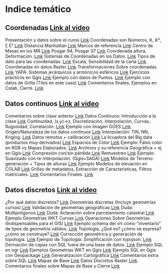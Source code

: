 # Indice temático

## Coordenadas [Link al video](https://youtu.be/1QUIZSYfz7U)

Presentación y datos sobre el curos [Link](https://youtu.be/1QUIZSYfz7U?t=0h00m00s)
Coordenadas son Números, ℝ, ℝ², ξ ξ² [Link](https://youtu.be/1QUIZSYfz7U?t=0h10m00s)
Distancia Manhattan [Link](https://youtu.be/1QUIZSYfz7U?t=0h35m25s)
Marcos de referencia [Link](https://youtu.be/1QUIZSYfz7U?t=0h40m15s)
Centro de Masas en los MR [Link](https://youtu.be/1QUIZSYfz7U?t=1h12m12s)
Posgar 94, Posgar 07 [Link](https://youtu.be/1QUIZSYfz7U?t=1h16m00s)
Coordenada altura, Deformación. [Link](https://youtu.be/1QUIZSYfz7U?t=1h19m30s)
Sistemas de Coordenadas en los Datos. [Link](https://youtu.be/1QUIZSYfz7U?t=1h40m13s)
Tipos de dato para las coordenadas. [Link](https://youtu.be/1QUIZSYfz7U?t=2h06m00s)
Escala, Sensibilidad de la carta [Link](https://youtu.be/1QUIZSYfz7U?t=2h11m30s)
Coordenadas en datos Raster [Link](https://youtu.be/1QUIZSYfz7U?t=2h15m00s)
Transformaciones Sobre coordenadas. [Link](https://youtu.be/1QUIZSYfz7U?t=2h29m00s)
YAPA: Sistemas jerárquicos y armónicos esféricos [Link](https://youtu.be/1QUIZSYfz7U?t=3h12m00s)
Ejercicios prácticos en Qgis [Link](https://youtu.be/1QUIZSYfz7U?t=3h26m00s)
Ejemplo con datos de Puntos. [Link](https://youtu.be/1QUIZSYfz7U?t=3h30m00s)
Ejemplo con datos de Grilla (Tiles en este caso) [Link](https://youtu.be/1QUIZSYfz7U?t=3h59m00s)
Comentarios finales, Ejemplos en Colab, Cierre. [Link](https://youtu.be/1QUIZSYfz7U?t=4h12m00s)

## Datos continuos [Link al video](https://youtu.be/fGwxI0ESaBM)

Comentarios sobre clase anterior [Link](https://youtu.be/fGwxI0ESaBM?t=0h00m00s)
Datos Continuos: Introducción a la clase [Link](https://youtu.be/fGwxI0ESaBM?t=0h06m30s)
Continuidad, (x,y)→z, Discretización, Interpolación, Curvas, Rugosidad, Correlación. [Link](https://youtu.be/fGwxI0ESaBM?t=0h18m21s)
Ejemplo con Imagen GOES [Link](https://youtu.be/fGwxI0ESaBM?t=0h45m50s)
Origen/Naturaleza de los datos continuos [Link](https://youtu.be/fGwxI0ESaBM?t=0h48m50s)
Interpolación: TIN, NN, Kriging. [Link](https://youtu.be/fGwxI0ESaBM?t=1h00m00s)
Datos remotos + calibración [Link](https://youtu.be/fGwxI0ESaBM?t=1h12m40s)
La licuadora del Big data (productos muy derivados) [Link](https://youtu.be/fGwxI0ESaBM?t=1h15m21s)
Espacios de Color [Link](https://youtu.be/fGwxI0ESaBM?t=1h31m48s)
Ejemplo: Falso color en RGB vs Mapas Elaborados. [Link](https://youtu.be/fGwxI0ESaBM?t=2h06m30s)
Archivos y su referencia Geográfica + ej en Qgis [Link](https://youtu.be/fGwxI0ESaBM?t=2h34m30s)
Compresión con/sin pérdida [Link](https://youtu.be/fGwxI0ESaBM?t=3h04m05s)
Remuestreo [Link](https://youtu.be/fGwxI0ESaBM?t=3h05m55s)
Ejemplo: Suavizado con re-interpolación. (Qgis+SAGA) [Link](https://youtu.be/fGwxI0ESaBM?t=3h18m18s)
Modelos de Terreno: generación + Tipos de alturas [Link](https://youtu.be/fGwxI0ESaBM?t=3h26m56s)
Ejemplo Modelos de elevación en COLAB [Link](https://youtu.be/fGwxI0ESaBM?t=3h40m00s)
Grillas de metadatos, Extracción de Caractarísticas, Filtros matriciales. [Link](https://youtu.be/fGwxI0ESaBM?t=3h43m37s)
Comentarios Finales. [Link](https://youtu.be/fGwxI0ESaBM?t=3h53m20s)

## Datos discretos [Link al video](https://youtu.be/-bmX545lUXk)

¿Por qué datos discretos? [Link](https://youtu.be/-bmX545lUXk?t=0h00m00s)
Geometrías discretas (Incluye geometrías curvas) [Link](https://youtu.be/-bmX545lUXk?t=0h07m40s)
Validación de geometrías geográficas [Link](https://youtu.be/-bmX545lUXk?t=0h27m45s)
Duda: Multipoligonos [Link](https://youtu.be/-bmX545lUXk?t=0h32m32s)
Duda: Aclaración sobre parcelamiento catastral [Link](https://youtu.be/-bmX545lUXk?t=0h34m19s)
Ejemplo Geometrias WKT Curvas [Link](https://youtu.be/-bmX545lUXk?t=0h36m04s)
Operaciones Sobre Geometrías (Indispensables para el GIS) [Link](https://youtu.be/-bmX545lUXk?t=0h46m50s)
Ejemplo schema del vrt como "inventario" de tipos de geometría válidos. [Link](https://youtu.be/-bmX545lUXk?t=1h05m45s)
Topología, ¿Qué es? ¿cómo se expresa? ¿cómo se construye? [Link](https://youtu.be/-bmX545lUXk?t=1h10m09s)
Corrección geométrica y generación de topología. [Link](https://youtu.be/-bmX545lUXk?t=1h29m46s)
Ejemplo de Topología: Simplificación con topojson. [Link](https://youtu.be/-bmX545lUXk?t=1h48m06s)
Derivación de capas con SQL fuera de una base de datos. [Link](https://youtu.be/-bmX545lUXk?t=2h03m20s)
Ejemplo SQL en ogr [Link](https://youtu.be/-bmX545lUXk?t=2h14m44s)
Ejemplos Geometrías WKT en Qgis [Link](https://youtu.be/-bmX545lUXk?t=2h42m13s)
Ejemplo SQL en Qgis con Geopackage [Link](https://youtu.be/-bmX545lUXk?t=2h51m14s)
Generalización Cartográfica [Link](https://youtu.be/-bmX545lUXk?t=3h00m00s)
Comentarios extra sobre SQL [Link](https://youtu.be/-bmX545lUXk?t=3h18m59s)
Mapas de Base [Link](https://youtu.be/-bmX545lUXk?t=3h26m13s)
Datos Discretos Raster [Link](https://youtu.be/-bmX545lUXk?t=3h38m05s)
Comentarios finales sobre Mapas de Base y Cierre [Link](https://youtu.be/-bmX545lUXk?t=3h46m16s)

